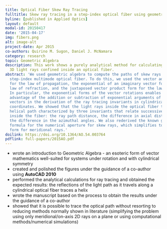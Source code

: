 ```yaml
---
title: Optical Fiber Skew Ray Tracing
fulltitle: Skew ray tracing in a step-index optical fiber using geometric algebra
byline: [published in Applied Optics]
layout: default
modal-id: 20150417
date: '2015-04-17'
img: fibers.png
alt: image-alt
project-date: Apr 2015
co-authors: Quirino M. Sugon, Daniel J. McNamara
category: research
topic: Geometric Algebra
description: This work shows a purely analytical method for calculating the skew
  3D light rays confined inside an optical fiber.
abstract: 'We used geometric algebra to compute the paths of skew rays in a cylindrical,
  step-index multimode optical fiber. To do this, we used the vector addition form
  for the law of propagation, the exponential of an imaginary vector form for the
  law of refraction, and the juxtaposed vector product form for the law of reflection.
  In particular, the exponential forms of the vector rotations enables us to take
  advantage of the addition or subtraction of exponential arguments of two rotated
  vectors in the derivation of the ray tracing invariants in cylindrical and spherical
  coordinates. We showed that the light rays inside the optical fiber trace a polygonal
  helical path characterized by three invariants that relate successive reflections
  inside the fiber: the ray path distance, the difference in axial distances, and
  the difference in the azimuthal angles. We also rederived the known generalized
  formula for the numerical aperture for skew rays, which simplifies to the standard
  form for meridional rays.'
doilink: https://doi.org/10.1364/AO.54.003764
pdflink: full-papers/2015AO.pdf
---
```


* wrote an introduction to Geometric Algebra - an esoteric form of vector mathematics well-suited for systems under rotation and with cylindrical symmetry
* created and polished the figures under the guidance of a co-author using **AutoCAD 2010**
* performed the analytical calculations for ray tracing and obtained the expected results: the reflections of the light path as it travels along a cylindrical optical fiber traces a helix
* wrote the manuscript based on the process to obtain the results under the guidance of a co-author
* showed that it is possible to trace the optical path without resorting to reducing methods normally shown in literature (simplifying the problem using only meridional/on-axis 2D rays on a plane or using computational methods/numerical simulations)
